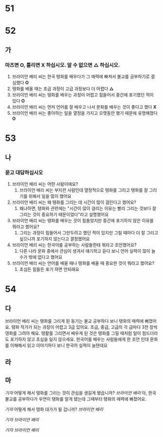 # 51
# 52
## 가
### 마즈면 O, 틀리면 X 하십시오. 알 수 없으면 △ 하십시오.
1. 브라이언 배리 씨는 한국 탱화를 배우다가 그 매력에 빠져서 불교를 공부하기로 결심했다 **O**
2. 탱화를 배울  때는 초급 과정이 고급 과정보다 더 어렵다 **△**
3. 브라이언 배리 씨는 탱화를 배우는 과정이 어렵고 힘들어서 중간에 포기했던 적이 있다 **O**
4. 브라이언 배리 씨는 먼저 언어를 잘 배우고 나서 문화를 배우는 것이 좋다고 했다 **X**
5. 브라이언 배리 씨는 좋아하는 일을 열정을 가지고 오랫동안 했기 때문에 유명해졌다 **O**
# 53
## 나
### 묻고 대답하십시오
1. 브라이언 배리 씨는 어떤 사람이에요?
	1. 브라이언 배리 씨는 부지런 사람인데 열정적으로 탱화를 그리고 탱화를 잘 그리기를 위해서 일을 많이 했어요
2. 브라이언 배리 씨는 왜 탱화를 그리는 데 시간이 많이 걸린다고 했어요? 
	1. 왜냐하면, 탱화와 관련에는 "시간이 많이 걸리는 이유는 빨리 그리는 것보다 잘 그리는 것이 중요하기 때문이었다"라고 설명했어요
3. 브라이언 배리 씨는 탱화를 배우는 것이 힘들었지만 중간에 포기하지 않은 이유를 뭐라고 했어요?
	1. 그리는 과정이 힘들어서 그만두려고 했던 적이 있지만 그릴 때마다 더 잘 그리고 싶으니까 포기하지 않는다고 결정했어요
4. 브라이언 배리 씨는  한국어를 공부하는 사람들한테 뭐라고 조언했어요?
	1. 다른 나라 문화 중에서 관심이 생겨서 얘기하고 듣다 보니 언어 실력이 많이 늘 수가 밖에 없다고 했어요
5. 브라이언 배리 씨는 언어를 배울 때나 탱화를 배울 때 중요한 것이 뭐라고 했어요?
	1. 초심든 힘들든 포기 하면 안되래요
# 54
## 다
브라이언 배리 씨는 탱화를 그리게 된 동기는 불교 공부하다 보니 탱화의 매력에 빠졌어요. 탱화 작가가 되는 과장이 어렵고 3급 있어요. 초급, 중급, 고급의 각 급마다 3천 장씩 댕화를 그려야 해요. 탱활를 그리면서 배우게 된 것은 탱화를 그릴 때처럼 일이 힘드더라도 포기하지 않고 초심을 잃지 않으세요. 한국어를 배우는 사람들에게 한 조언 인데 문화를 이해해서 읽고 이야기하다 보니 한국어 실력이 늘텐데요
## 라
## 마
*기자* 어떻게 해서 탱화를 그리는 것이 관심을 생길게 됐습니까?
*브라이언 배리* 아, 한국 불교를 공부하다가 우연이 탱화를 알게 됐는데 그때부터 탱화의 매력에 빠졌어요.

*기자* 어떻게 해서 탱화 대가가 될 겁니까?
*브라이언 배리* 

*기자*
*브라이언 배리*

*기자*
*브라이언 배리*